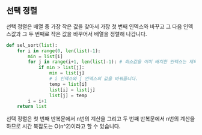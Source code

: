 ## 선택 정렬

선택 정렬은 배열 중 가장 작은 값을 찾아서 가장 첫 번째 인덱스와 바꾸고 그 다음 인덱스값과 그 두 번째로 작은 값을 바꾸어서 배열을 정렬해 나갑니다.

```python
def sel_sort(list):
    for i in range(0, len(list)-1):
        min = list[i]
        for j in range(i+1, len(list)-1): # 최소값을 이미 배치한 인덱스는 제외합니다.
            if min > list[j]:
                min = list[j]
                # i 인덱스와 j 인덱스의 값을 바꿔줍니다.
                temp = list[i]
                list[i] = list[j]
                list[j] = temp
        i = i+1
    return list
```

선택 정렬은 첫 번째 반복문에서 n번의 계산을 그리고 두 번째 반복문에서 n번의 계산을 하므로 시간 복잡도는 O(n^2)이라고 할 수 있습니다.
